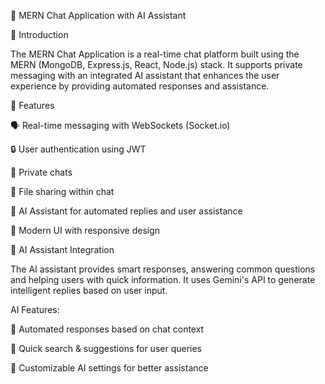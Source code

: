 💬 MERN Chat Application with AI Assistant

🔹 Introduction

The MERN Chat Application is a real-time chat platform built using the MERN (MongoDB, Express.js, React, Node.js) stack. It supports private messaging with an integrated AI assistant that enhances the user experience by providing automated responses and assistance.

🚀 Features

🗣️ Real-time messaging with WebSockets (Socket.io)

🔒 User authentication using JWT

👥 Private chats

📂 File sharing within chat

🤖 AI Assistant for automated replies and user assistance

🎨 Modern UI with responsive design

🤖 AI Assistant Integration

The AI assistant provides smart responses, answering common questions and helping users with quick information. It uses Gemini's API to generate intelligent replies based on user input.

AI Features:

📢 Automated responses based on chat context

🔎 Quick search & suggestions for user queries

🔧 Customizable AI settings for better assistance
